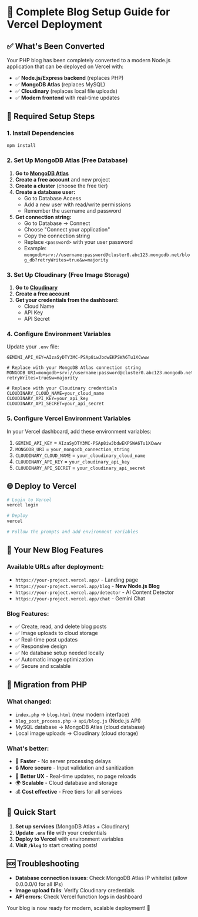 # 🚀 Complete Blog Setup Guide for Vercel Deployment

## ✅ What's Been Converted

Your PHP blog has been completely converted to a modern Node.js application that can be deployed on Vercel with:

- ✅ **Node.js/Express backend** (replaces PHP)
- ✅ **MongoDB Atlas** (replaces MySQL) 
- ✅ **Cloudinary** (replaces local file uploads)
- ✅ **Modern frontend** with real-time updates

## 🔧 Required Setup Steps

### 1. Install Dependencies

```bash
npm install
```

### 2. Set Up MongoDB Atlas (Free Database)

1. **Go to [MongoDB Atlas](https://www.mongodb.com/atlas/database)**
2. **Create a free account** and new project
3. **Create a cluster** (choose the free tier)
4. **Create a database user:**
   - Go to Database Access
   - Add a new user with read/write permissions
   - Remember the username and password
5. **Get connection string:**
   - Go to Database → Connect
   - Choose "Connect your application"
   - Copy the connection string
   - Replace `<password>` with your user password
   - Example: `mongodb+srv://username:password@cluster0.abc123.mongodb.net/blog_db?retryWrites=true&w=majority`

### 3. Set Up Cloudinary (Free Image Storage)

1. **Go to [Cloudinary](https://cloudinary.com/)**
2. **Create a free account**
3. **Get your credentials from the dashboard:**
   - Cloud Name
   - API Key  
   - API Secret

### 4. Configure Environment Variables

Update your `.env` file:

```env
GEMINI_API_KEY=AIzaSyDTY3MC-PSAp8iwJbdwEKPSWA6Tu1XCwww

# Replace with your MongoDB Atlas connection string
MONGODB_URI=mongodb+srv://username:password@cluster0.abc123.mongodb.net/blog_db?retryWrites=true&w=majority

# Replace with your Cloudinary credentials
CLOUDINARY_CLOUD_NAME=your_cloud_name
CLOUDINARY_API_KEY=your_api_key
CLOUDINARY_API_SECRET=your_api_secret
```

### 5. Configure Vercel Environment Variables

In your Vercel dashboard, add these environment variables:

1. `GEMINI_API_KEY` = `AIzaSyDTY3MC-PSAp8iwJbdwEKPSWA6Tu1XCwww`
2. `MONGODB_URI` = `your_mongodb_connection_string`
3. `CLOUDINARY_CLOUD_NAME` = `your_cloudinary_cloud_name`
4. `CLOUDINARY_API_KEY` = `your_cloudinary_api_key`
5. `CLOUDINARY_API_SECRET` = `your_cloudinary_api_secret`

## 🌐 Deploy to Vercel

```bash
# Login to Vercel
vercel login

# Deploy
vercel

# Follow the prompts and add environment variables
```

## 📱 Your New Blog Features

### **Available URLs after deployment:**
- `https://your-project.vercel.app/` - Landing page
- `https://your-project.vercel.app/blog` - **New Node.js Blog**
- `https://your-project.vercel.app/detector` - AI Content Detector
- `https://your-project.vercel.app/chat` - Gemini Chat

### **Blog Features:**
- ✅ Create, read, and delete blog posts
- ✅ Image uploads to cloud storage
- ✅ Real-time post updates
- ✅ Responsive design
- ✅ No database setup needed locally
- ✅ Automatic image optimization
- ✅ Secure and scalable

## 🔄 Migration from PHP

### **What changed:**
- `index.php` → `blog.html` (new modern interface)
- `blog_post_process.php` → `api/blog.js` (Node.js API)
- MySQL database → MongoDB Atlas (cloud database)
- Local image uploads → Cloudinary (cloud storage)

### **What's better:**
- 🚀 **Faster** - No server processing delays
- 🔒 **More secure** - Input validation and sanitization
- 📱 **Better UX** - Real-time updates, no page reloads
- 🌍 **Scalable** - Cloud database and storage
- 💰 **Cost effective** - Free tiers for all services

## 🎯 Quick Start

1. **Set up services** (MongoDB Atlas + Cloudinary)
2. **Update `.env` file** with your credentials
3. **Deploy to Vercel** with environment variables
4. **Visit `/blog`** to start creating posts!

## 🆘 Troubleshooting

- **Database connection issues**: Check MongoDB Atlas IP whitelist (allow 0.0.0.0/0 for all IPs)
- **Image upload fails**: Verify Cloudinary credentials
- **API errors**: Check Vercel function logs in dashboard

Your blog is now ready for modern, scalable deployment! 🎉